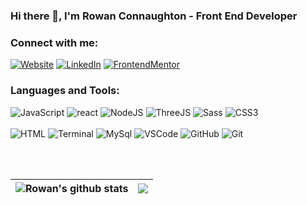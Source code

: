 ### Hi there 👋, I'm Rowan Connaughton - Front End Developer



### Connect with me:

[<img alt="Website" src="https://img.shields.io/badge/Website-www.rowanconnaughton.com-success?style=flat-square&logo=googlechrome">][website]
[<img alt="LinkedIn" src="https://img.shields.io/badge/LinkedIn-Rowan%20Conaughton-blue?style=flat-square&logo=linkedin">][linkedin]
[<img alt="FrontendMentor" src="https://img.shields.io/badge/FrontendMentor-Rowan%20Conaughton-orange?style=flat-square&logo=frontendmentor">][frontend]
<br />

### Languages and Tools:

![JavaScript](https://img.shields.io/badge/-JavaScript-000000?style=for-the-badge&logo=javascript)
![react](https://img.shields.io/badge/-React-000000?style=for-the-badge&logo=react)
![NodeJS](https://img.shields.io/badge/-NodeJs-000000?style=for-the-badge&logo=nodedotjs)
![ThreeJS](https://img.shields.io/badge/-ThreeJS-000000?style=for-the-badge&logo=threedotjs)
![Sass](https://img.shields.io/badge/-Sass-000000?style=for-the-badge&logo=sass)
![CSS3](https://img.shields.io/badge/-CSS3-000000?style=for-the-badge&logo=CSS3)
<br/><br/>
![HTML](https://img.shields.io/badge/-HTML5-000000?style=for-the-badge&logo=HTML5)
![Terminal](http://img.shields.io/badge/-Termial-000000?style=for-the-badge&logo=windowsterminal)
![MySql](https://img.shields.io/badge/-SQL-000000?style=for-the-badge&logo=MySQL&logoColor=ffffff)
![VSCode](https://img.shields.io/badge/-VS_Code-000000?style=for-the-badge&logo=visualstudiocode)
![GitHub](https://img.shields.io/badge/-GitHub-000000?style=for-the-badge&logo=github)
![Git](https://img.shields.io/badge/-GitHub-000000?style=for-the-badge&logo=git)

<br /><br />

| <img align="center" src="https://github-readme-stats.vercel.app/api?username=RowanConnaughton&show_icons=true&include_all_commits=true&theme=dark&hide_border=true" alt="Rowan's github stats" />| <img align="center" src="https://github-readme-stats.vercel.app/api/top-langs/?username=rowanconnaughton&layout=compact&theme=dark&hide_border=true" />|
| ------------- | ------------- |


[website]: https://rowanconnaughton.com/
[linkedin]: https://www.linkedin.com/in/rowan-connaughton-b6237211a/
[frontend]: https://www.frontendmentor.io/profile/RowanConnaughton
